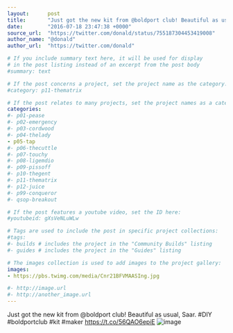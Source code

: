 ```yaml
---
layout:      post
title:       "Just got the new kit from @boldport club! Beautiful as usual, Saar. #DIY #boldportclub #kit #maker"
date:        "2016-07-18 23:47:38 +0000"
source_url:  "https://twitter.com/donald/status/755187304453419008"
author_name: "@donald"
author_url:  "https://twitter.com/donald"

# If you include summary text here, it will be used for display
# in the post listing instead of an excerpt from the post body
#summary: text

# If the post concerns a project, set the project name as the category:
#category: p11-thematrix

# If the post relates to many projects, set the project names as a categories array:
categories:
#- p01-pease
#- p02-emergency
#- p03-cordwood
#- p04-thelady
- p05-tap
#- p06-thecuttle
#- p07-touchy
#- p08-ligemdio
#- p09-pissoff
#- p10-thegent
#- p11-thematrix
#- p12-juice
#- p99-conqueror
#- qsop-breakout

# If the post features a youtube video, set the ID here:
#youtubeid: gXsVeNLuWLw

# Tags are used to include the post in specific project collections:
#tags:
#- builds # includes the project in the "Community Builds" listing
#- guides # includes the project in the "Guides" listing

# The images collection is used to add images to the project gallery:
images:
- https://pbs.twimg.com/media/Cnr21BFVMAASIng.jpg

#- http://image.url
#- http://another_image.url
---
```


Just got the new kit from @boldport club! Beautiful as usual, Saar. #DIY #boldportclub #kit #maker https://t.co/56QAO6epiE
![image](https://pbs.twimg.com/media/Cnr21BFVMAASIng.jpg)


